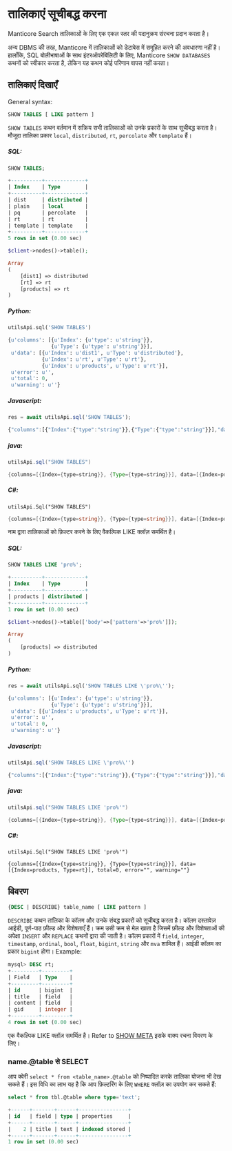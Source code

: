 # तालिकाएं सूचीबद्ध करना


Manticore Search तालिकाओं के लिए एक एकल स्तर की पदानुक्रम संरचना प्रदान करता है।


अन्य DBMS की तरह, Manticore में तालिकाओं को डेटाबेस में समूहित करने की अवधारणा नहीं है। हालाँकि, SQL बोलीभाषाओं के साथ इंटरऑपरेबिलिटी के लिए, Manticore `SHOW DATABASES` कथनों को स्वीकार करता है, लेकिन यह कथन कोई परिणाम वापस नहीं करता।


<!-- example listing -->
## तालिकाएं दिखाएँ


General syntax:


```sql
SHOW TABLES [ LIKE pattern ]

```


`SHOW TABLES` कथन वर्तमान में सक्रिय सभी तालिकाओं को उनके प्रकारों के साथ सूचीबद्ध करता है। मौजूदा तालिका प्रकार `local`, `distributed`, `rt`, `percolate` और `template` हैं।



<!-- intro -->
##### SQL:


<!-- request SQL -->

```sql
SHOW TABLES;

```


<!-- response SQL -->

```sql
+----------+-------------+
| Index    | Type        |
+----------+-------------+
| dist     | distributed |
| plain    | local       |
| pq       | percolate   |
| rt       | rt          |
| template | template    |
+----------+-------------+
5 rows in set (0.00 sec)

```


<!-- request PHP -->

```php
$client->nodes()->table();

```


<!-- response PHP -->

```php
Array
(
    [dist1] => distributed
    [rt] => rt
    [products] => rt
)

```
<!-- intro -->
##### Python:


<!-- request Python -->

```python
utilsApi.sql('SHOW TABLES')

```


<!-- response Python -->
```python
{u'columns': [{u'Index': {u'type': u'string'}},
              {u'Type': {u'type': u'string'}}],
 u'data': [{u'Index': u'dist1', u'Type': u'distributed'},
           {u'Index': u'rt', u'Type': u'rt'},
           {u'Index': u'products', u'Type': u'rt'}],
 u'error': u'',
 u'total': 0,
 u'warning': u''}

```

<!-- intro -->
##### Javascript:


<!-- request javascript -->

```javascript
res = await utilsApi.sql('SHOW TABLES');

```


<!-- response javascript -->

```javascript
{"columns":[{"Index":{"type":"string"}},{"Type":{"type":"string"}}],"data":[{"Index":"products","Type":"rt"}],"total":0,"error":"","warning":""}

```


<!-- intro -->
##### java:


<!-- request Java -->

```java
utilsApi.sql("SHOW TABLES")

```


<!-- response Java -->

```java
{columns=[{Index={type=string}}, {Type={type=string}}], data=[{Index=products, Type=rt}], total=0, error=, warning=}

```


<!-- intro -->
##### C#:


<!-- request C# -->

```clike
utilsApi.Sql("SHOW TABLES")

```


<!-- response C# -->

```C#
{columns=[{Index={type=string}}, {Type={type=string}}], data=[{Index=products, Type=rt}], total=0, error="", warning=""}

```


<!-- end -->


<!-- example Example_2 -->
नाम द्वारा तालिकाओं को फ़िल्टर करने के लिए वैकल्पिक LIKE क्लॉज़ समर्थित है।



<!-- intro -->
##### SQL:


<!-- request SQL -->

```sql
SHOW TABLES LIKE 'pro%';

```


<!-- response SQL -->

```sql
+----------+-------------+
| Index    | Type        |
+----------+-------------+
| products | distributed |
+----------+-------------+
1 row in set (0.00 sec)

```


<!-- request PHP -->

```php
$client->nodes()->table(['body'=>['pattern'=>'pro%']]);

```


<!-- response PHP -->

```php
Array
(
    [products] => distributed
)

```



<!-- intro -->
##### Python:


<!-- request Python -->

```python
res = await utilsApi.sql('SHOW TABLES LIKE \'pro%\'');

```


<!-- response Python -->

```python
{u'columns': [{u'Index': {u'type': u'string'}},
              {u'Type': {u'type': u'string'}}],
 u'data': [{u'Index': u'products', u'Type': u'rt'}],
 u'error': u'',
 u'total': 0,
 u'warning': u''}

```

<!-- intro -->
##### Javascript:


<!-- request javascript -->

```javascript
utilsApi.sql('SHOW TABLES LIKE \'pro%\'')

```


<!-- response javascript -->

```javascript
{"columns":[{"Index":{"type":"string"}},{"Type":{"type":"string"}}],"data":[{"Index":"products","Type":"rt"}],"total":0,"error":"","warning":""}

```



<!-- intro -->
##### java:


<!-- request Java -->

```java
utilsApi.sql("SHOW TABLES LIKE 'pro%'")

```


<!-- response Java -->

```java
{columns=[{Index={type=string}}, {Type={type=string}}], data=[{Index=products, Type=rt}], total=0, error=, warning=}

```


<!-- intro -->
##### C#:


<!-- request C# -->

```clike
utilsApi.Sql("SHOW TABLES LIKE 'pro%'")

```


<!-- response C# -->

```clike
{columns=[{Index={type=string}}, {Type={type=string}}], data=[{Index=products, Type=rt}], total=0, error="", warning=""}

```



<!-- end -->


## विवरण


```sql
{DESC | DESCRIBE} table_name [ LIKE pattern ]

```


`DESCRIBE` कथन तालिका के कॉलम और उनके संबद्ध प्रकारों को सूचीबद्ध करता है। कॉलम दस्तावेज़ आईडी, पूर्ण-पाठ फ़ील्ड और विशेषताएँ हैं। क्रम उसी क्रम से मेल खाता है जिसमें फ़ील्ड और विशेषताओं की अपेक्षा `INSERT` और `REPLACE` कथनों द्वारा की जाती है। कॉलम प्रकारों में `field`, `integer`, `timestamp`, `ordinal`, `bool`, `float`, `bigint`, `string` और `mva` शामिल हैं। आईडी कॉलम का प्रकार `bigint` होगा। Example:


```sql
mysql> DESC rt;
+---------+---------+
| Field   | Type    |
+---------+---------+
| id      | bigint  |
| title   | field   |
| content | field   |
| gid     | integer |
+---------+---------+
4 rows in set (0.00 sec)

```


एक वैकल्पिक LIKE क्लॉज़ समर्थित है। Refer to
[SHOW META](Node_info_and_management/SHOW_META.md) इसके वाक्य रचना विवरण के लिए।


### name.@table से SELECT


<!-- example name_table -->
आप क्वेरी `select * from <table_name>.@table` को निष्पादित करके तालिका योजना भी देख सकते हैं। इस विधि का लाभ यह है कि आप फ़िल्टरिंग के लिए `WHERE` क्लॉज़ का उपयोग कर सकते हैं:


<!-- request SQL -->

```sql
select * from tbl.@table where type='text';

```


<!-- response SQL -->
```sql
+------+-------+------+----------------+
| id   | field | type | properties     |
+------+-------+------+----------------+
|    2 | title | text | indexed stored |
+------+-------+------+----------------+
1 row in set (0.00 sec)
```

